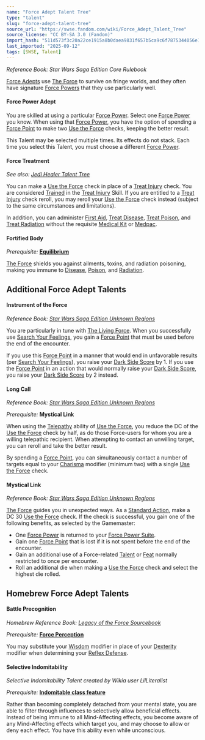 ```yaml
---
name: "Force Adept Talent Tree"
type: "talent"
slug: "force-adept-talent-tree"
source_url: "https://swse.fandom.com/wiki/Force_Adept_Talent_Tree"
source_license: "CC BY-SA 3.0 (Fandom)"
import_hash: "511d573f3c20a22ce1915a8b0daea9831f657b5ca9c6f7875344056e120a527e"
last_imported: "2025-09-12"
tags: [SWSE, Talent]
---
```

*Reference Book: Star Wars Saga Edition Core Rulebook*

[Force Adepts](https://swse.fandom.com/wiki/Force_Adepts) use [The Force](https://swse.fandom.com/wiki/The_Force) to survive on fringe worlds, and they often have signature [Force Powers](https://swse.fandom.com/wiki/Force_Powers) that they use particularly well.

#### **Force Power Adept**
You are skilled at using a particular [Force Power](https://swse.fandom.com/wiki/Force_Power). Select one [Force Power](https://swse.fandom.com/wiki/Force_Power) you know. When using that [Force Power](https://swse.fandom.com/wiki/Force_Power), you have the option of spending a [Force Point](https://swse.fandom.com/wiki/Force_Point) to make two [Use the Force](https://swse.fandom.com/wiki/Use_the_Force) checks, keeping the better result.

This Talent may be selected multiple times. Its effects do not stack. Each time you select this Talent, you must choose a different [Force Power](https://swse.fandom.com/wiki/Force_Power).

#### **Force Treatment**
*See also: [Jedi Healer Talent Tree](https://swse.fandom.com/wiki/Jedi_Healer_Talent_Tree)*

You can make a [Use the Force](https://swse.fandom.com/wiki/Use_the_Force) check in place of a [Treat Injury](https://swse.fandom.com/wiki/Treat_Injury) check. You are considered [Trained](https://swse.fandom.com/wiki/Trained) in the [Treat Injury](https://swse.fandom.com/wiki/Treat_Injury) Skill. If you are entitled to a [Treat Injury](https://swse.fandom.com/wiki/Treat_Injury) check reroll, you may reroll your [Use the Force](https://swse.fandom.com/wiki/Use_the_Force) check instead (subject to the same circumstances and limitations).

In addition, you can administer [First Aid](https://swse.fandom.com/wiki/First_Aid), [Treat Disease](https://swse.fandom.com/wiki/Treat_Disease), [Treat Poison](https://swse.fandom.com/wiki/Treat_Poison), and [Treat Radiation](https://swse.fandom.com/wiki/Treat_Radiation) without the requisite [Medical Kit](https://swse.fandom.com/wiki/Medical_Kit) or [Medpac](https://swse.fandom.com/wiki/Medpac).

#### **Fortified Body**
*Prerequisite:* **[Equilibrium](https://swse.fandom.com/wiki/Equilibrium)**

[The Force](https://swse.fandom.com/wiki/The_Force) shields you against ailments, toxins, and radiation poisoning, making you immune to [Disease](https://swse.fandom.com/wiki/Disease), [Poison](https://swse.fandom.com/wiki/Poison), and [Radiation](https://swse.fandom.com/wiki/Radiation).

## Additional Force Adept Talents

#### **Instrument of the Force**
*Reference Book: [Star Wars Saga Edition Unknown Regions](https://swse.fandom.com/wiki/Star_Wars_Saga_Edition_Unknown_Regions)*

You are particularly in tune with [The Living Force](https://swse.fandom.com/wiki/The_Living_Force). When you successfully use [Search Your Feelings](https://swse.fandom.com/wiki/Search_Your_Feelings), you gain a [Force Point](https://swse.fandom.com/wiki/Force_Point) that must be used before the end of the encounter. 

If you use this [Force Point](https://swse.fandom.com/wiki/Force_Point) in a manner that would end in unfavorable results (per [Search Your Feelings](https://swse.fandom.com/wiki/Search_Your_Feelings)), you raise your [Dark Side Score](https://swse.fandom.com/wiki/Dark_Side_Score) by 1. lf you use the [Force Point](https://swse.fandom.com/wiki/Force_Point) in an action that would normally raise your [Dark Side Score](https://swse.fandom.com/wiki/Dark_Side_Score), you raise your [Dark Side Score](https://swse.fandom.com/wiki/Dark_Side_Score) by 2 instead. 

#### **Long Call**
*Reference Book: [Star Wars Saga Edition Unknown Regions](https://swse.fandom.com/wiki/Star_Wars_Saga_Edition_Unknown_Regions)*

*Prerequisite:* **Mystical Link**

When using the [Telepathy](https://swse.fandom.com/wiki/Telepathy) ability of [Use the Force](https://swse.fandom.com/wiki/Use_the_Force), you reduce the DC of the [Use the Force](https://swse.fandom.com/wiki/Use_the_Force) check by half, as do those Force-users for whom you are a willing telepathic recipient. When attempting to contact an unwilling target, you can reroll and take the better result. 

By spending a [Force Point](https://swse.fandom.com/wiki/Force_Point), you can simultaneously contact a number of targets equal to your [Charisma](https://swse.fandom.com/wiki/Charisma) modifier (minimum two) with a single [Use the Force](https://swse.fandom.com/wiki/Use_the_Force) check. 

#### **Mystical Link**
*Reference Book: [Star Wars Saga Edition Unknown Regions](https://swse.fandom.com/wiki/Star_Wars_Saga_Edition_Unknown_Regions)* 

[The Force](https://swse.fandom.com/wiki/The_Force) guides you in unexpected ways. As a [Standard Action](https://swse.fandom.com/wiki/Standard_Action), make a DC 30 [Use the Force](https://swse.fandom.com/wiki/Use_the_Force) check. If the check is successful, you gain one of the following benefits, as selected by the Gamemaster: 
- One [Force Power](https://swse.fandom.com/wiki/Force_Power) is returned to your [Force Power Suite](https://swse.fandom.com/wiki/Force_Power_Suite).
- Gain one [Force Point](https://swse.fandom.com/wiki/Force_Point) that is lost if it is not spent before the end of the encounter.
- Gain an additional use of a Force-related [Talent](https://swse.fandom.com/wiki/Talent) or [Feat](https://swse.fandom.com/wiki/Feat) normally restricted to once per encounter.
- Roll an additional die when making a [Use the Force](https://swse.fandom.com/wiki/Use_the_Force) check and select the highest die rolled.

## Homebrew Force Adept Talents

#### **Battle Precognition**
*Homebrew Reference Book: [Legacy of the Force Sourcebook](https://swse.fandom.com/wiki/Legacy_of_the_Force_Sourcebook)*

*Prerequisite:* **[Force Perception](https://swse.fandom.com/wiki/Force_Perception)**

You may substitute your [Wisdom](https://swse.fandom.com/wiki/Wisdom) modifier in place of your [Dexterity](https://swse.fandom.com/wiki/Dexterity) modifier when determining your [Reflex Defense](https://swse.fandom.com/wiki/Reflex_Defense).

#### **Selective Indomitability**
*Selective Indomitability Talent created by Wikia user LilLiteralist*

*Prerequisite:* **[Indomitable class feature](https://swse.fandom.com/wiki/Force_Disciple#Indomitable)**

Rather than becoming completely detached from your mental state, you are able to filter through influences to selectively allow beneficial effects. Instead of being immune to all Mind-Affecting effects, you become aware of any Mind-Affecting effects which target you, and may choose to allow or deny each effect. You have this ability even while unconscious.